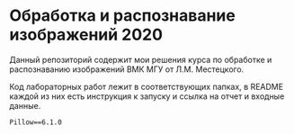 # Обработка и распознавание изображений 2020
Данный репозиторий содержит мои решения
курса по обработке и распознаванию изображений ВМК МГУ от Л.М. Местецкого.

Код лабораторных работ лежит в соответствующих папках, в README
каждой из них есть инструкция к запуску и ссылка на отчет и входные данные.


`Pillow==6.1.0`
